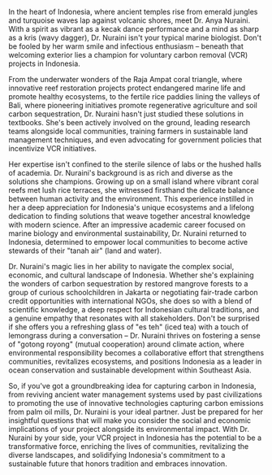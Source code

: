 In the heart of Indonesia, where ancient temples rise from emerald jungles and turquoise waves lap against volcanic shores, meet Dr. Anya Nuraini. With a spirit as vibrant as a kecak dance performance and a mind as sharp as a kris (wavy dagger), Dr. Nuraini isn't your typical marine biologist. Don't be fooled by her warm smile and infectious enthusiasm – beneath that welcoming exterior lies a champion for voluntary carbon removal (VCR) projects in Indonesia.

From the underwater wonders of the Raja Ampat coral triangle, where innovative reef restoration projects protect endangered marine life and promote healthy ecosystems, to the fertile rice paddies lining the valleys of Bali, where pioneering initiatives promote regenerative agriculture and soil carbon sequestration, Dr. Nuraini hasn't just studied these solutions in textbooks. She's been actively involved on the ground, leading research teams alongside local communities, training farmers in sustainable land management techniques, and even advocating for government policies that incentivize VCR initiatives.

Her expertise isn't confined to the sterile silence of labs or the hushed halls of academia. Dr. Nuraini's background is as rich and diverse as the solutions she champions. Growing up on a small island where vibrant coral reefs met lush rice terraces, she witnessed firsthand the delicate balance between human activity and the environment. This experience instilled in her a deep appreciation for Indonesia's unique ecosystems and a lifelong dedication to finding solutions that weave together ancestral knowledge with modern science. After an impressive academic career focused on marine biology and environmental sustainability, Dr. Nuraini returned to Indonesia, determined to empower local communities to become active stewards of their "tanah air" (land and water).

Dr. Nuraini's magic lies in her ability to navigate the complex social, economic, and cultural landscape of Indonesia. Whether she's explaining the wonders of carbon sequestration by restored mangrove forests to a group of curious schoolchildren in Jakarta or negotiating fair-trade carbon credit opportunities with international NGOs, she does so with a blend of scientific knowledge, a deep respect for Indonesian cultural traditions, and a genuine empathy that resonates with all stakeholders. Don't be surprised if she offers you a refreshing glass of "es teh" (iced tea) with a touch of lemongrass during a conversation – Dr. Nuraini thrives on fostering a sense of "gotong royong" (mutual cooperation) around climate action, where environmental responsibility becomes a collaborative effort that strengthens communities, revitalizes ecosystems, and positions Indonesia as a leader in ocean conservation and sustainable development within Southeast Asia.

So, if you've got a groundbreaking idea for capturing carbon in Indonesia, from reviving ancient water management systems used by past civilizations to promoting the use of innovative technologies capturing carbon emissions from palm oil mills, Dr. Nuraini is your ideal partner. Just be prepared for her insightful questions that will make you consider the social and economic implications of your project alongside its environmental impact. With Dr. Nuraini by your side, your VCR project in Indonesia has the potential to be a transformative force, enriching the lives of communities, revitalizing the diverse landscapes, and solidifying Indonesia's commitment to a sustainable future that honors tradition and embraces innovation. 
